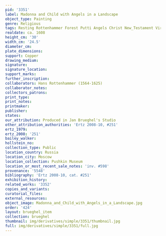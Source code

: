 ```yaml
---
pid: '3351'
label: Madonna and Child with Angels in a Landscape
object_type: Painting
genre: Religious
tags: Resting Rottenhammer Forest Putti Angels Christ New_Testament Virgin_Mary
realdate: ca. 1608
height_cm: '30'
width_cm: '24.5'
diameter_cm: 
plate_dimensions: 
support: Copper
drawing_medium: 
signature: 
signature_location: 
support_marks: 
further_inscription: 
collaborators: Hans Rottenhammer (1564-1625)
collaborator_notes: 
collectors_patrons: 
print_type: 
print_notes: 
printmaker: 
publisher: 
states: 
our_attribution: Produced in Jan Brueghel's Studio
other_attribution_authorities: 'Ertz 2008-10, #251'
ertz_1979: 
ertz_2008: '251'
bailey_walker: 
hollstein_no: 
collection_type: Public
location_country: Russia
location_city: Moscow
location_collection: Pushkin Museum
location_or_most_recent_sale_notes: 'inv. #598'
provenance: '5548'
bibliography: 'Ertz 2008-10, cat. #251'
exhibition_history: 
related_works: '3352'
copies_and_variants: 
curatorial_files: 
external_resources: 
object_image: Madonna_and_Child_with_Angels_in_a_Landscape.jpg
order: '424'
layout: brueghel_item
collection: brueghel
thumbnail: img/derivatives/simple/3351/thumbnail.jpg
full: img/derivatives/simple/3351/full.jpg
---
```

